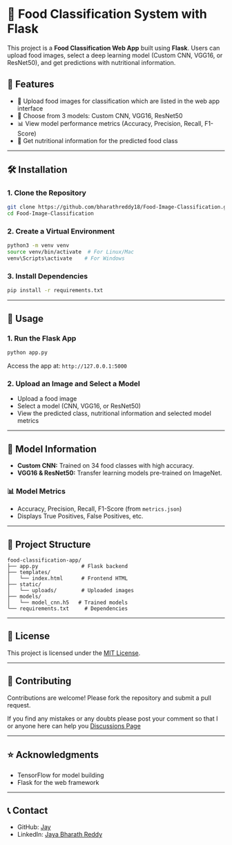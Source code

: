 # 🍔 Food Classification System with Flask

This project is a **Food Classification Web App** built using **Flask**. Users can upload food images, select a deep learning model (Custom CNN, VGG16, or ResNet50), and get predictions with nutritional information.

## 🚀 Features
- 📸 Upload food images for classification which are listed in the web app interface
- 🧠 Choose from 3 models: Custom CNN, VGG16, ResNet50
- 📊 View model performance metrics (Accuracy, Precision, Recall, F1-Score)
- 🥦 Get nutritional information for the predicted food class

---

## 🛠️ Installation
### 1. Clone the Repository
```bash
git clone https://github.com/bharathreddy18/Food-Image-Classification.git
cd Food-Image-Classification
```

### 2. Create a Virtual Environment
```bash
python3 -m venv venv
source venv/bin/activate  # For Linux/Mac
venv\Scripts\activate    # For Windows
```

### 3. Install Dependencies
```bash
pip install -r requirements.txt
```

---

## 🚦 Usage
### 1. Run the Flask App
```bash
python app.py
```
Access the app at: `http://127.0.0.1:5000`

### 2. Upload an Image and Select a Model
- Upload a food image
- Select a model (CNN, VGG16, or ResNet50)
- View the predicted class, nutritional information and selected model metrics

---

## 🧪 Model Information
- **Custom CNN:** Trained on 34 food classes with high accuracy.
- **VGG16 & ResNet50:** Transfer learning models pre-trained on ImageNet.

### 📊 Model Metrics
- Accuracy, Precision, Recall, F1-Score (from `metrics.json`)
- Displays True Positives, False Positives, etc.

---

## 📂 Project Structure
```
food-classification-app/
├── app.py              # Flask backend
├── templates/
│   └── index.html      # Frontend HTML
├── static/
│   └── uploads/        # Uploaded images
├── models/
│   └── model_cnn.h5   # Trained models
└── requirements.txt     # Dependencies
```

---

## 📜 License
This project is licensed under the [MIT License](LICENSE).

---

## 🙌 Contributing
Contributions are welcome! Please fork the repository and submit a pull request.

If you find any mistakes or any doubts please post your comment so that I or anyone here can help you [Discussions Page](https://github.com/bharathreddy18/Food-Image-Classification/discussions/1)

---

## ⭐ Acknowledgments
- TensorFlow for model building
- Flask for the web framework

---

## 📞 Contact
- GitHub: [Jay](https://github.com/bharathreddy18)
- LinkedIn: [Jaya Bharath Reddy](https://linkedin.com/in/jaya-bharath-reddy-iska-7a3844210)
